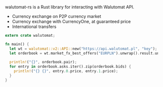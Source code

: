 walutomat-rs is a Rust library for interacting with Walutomat API.

* Currency exchange on P2P currency market
* Currency exchange with CurrencyOne, at guaranteed price
* International transfers

```rust
extern crate walutomat;

fn main() {
  let wt = walutomat::v2::API::new("https://api.walutomat.pl", "key");
  let orderbook = wt.market_fx_best_offers("EURPLN").unwrap().result.unwrap();
  
  println!("{}", orderbook.pair);
  for entry in orderbook.asks.iter().zip(orderbook.bids) {
    println!("{} {}", entry.0.price, entry.1.price);
  }
}


```